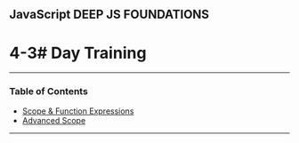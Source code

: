 ## JavaScript DEEP JS FOUNDATIONS

# 4-3# Day Training

---

### Table of Contents

- [Scope & Function Expressions](#)
- [Advanced Scope ](#)

---
